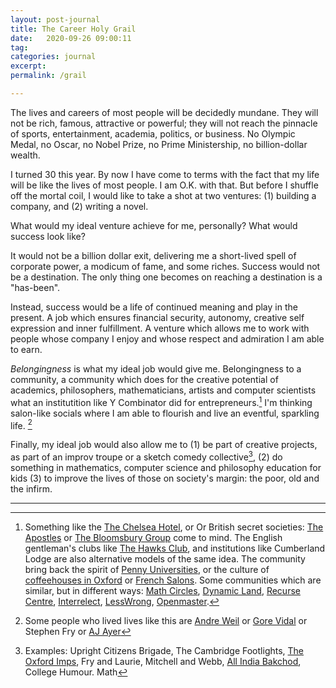 ```yaml
---
layout: post-journal
title: The Career Holy Grail 
date:   2020-09-26 09:00:11
tag: 
categories: journal
excerpt: 
permalink: /grail

---
```


The lives and careers of most people will be decidedly mundane.  They will not be rich, famous, attractive or powerful; they will not reach the pinnacle of sports, entertainment, academia, politics, or business. No Olympic Medal, no Oscar, no Nobel Prize, no Prime Ministership, no billion-dollar wealth.

I turned 30 this year. By now I have come to terms with the fact that my life will be like the lives of most people. I am O.K. with that. But before I shuffle off the mortal coil, I would like to take a shot at two ventures: (1) building a company, and (2) writing a novel. 

What would my ideal venture achieve for me, personally? What would success look like?

It would not be a billion dollar exit, delivering me a short-lived spell of corporate power,  a modicum of fame, and some riches. Success would not be a destination. The only thing one becomes on reaching a destination is a "has-been".

Instead, success would be a life of continued meaning and play in the present. A job which ensures financial security, autonomy, creative self expression and inner fulfillment. A venture which allows me to work with people whose company I enjoy and whose respect and admiration I am able to earn.

*Belongingness* is what my ideal job would give me. Belongingness to a community, a community which does for the creative potential of academics, philosophers, mathematicians, artists and computer scientists what an institutition like Y Combinator did for entrepreneurs.[^Community] I'm thinking salon-like socials where I am able to flourish and live an eventful, sparkling life. [^Personalities] 

[^Community]:  Something like the [The Chelsea Hotel](https://medium.com/@bagelboy/make-america-bohemian-again-de846e35d757), or Or British secret societies: [The Apostles](https://en.wikipedia.org/wiki/Cambridge_Apostles)  or [The Bloomsbury Group](https://en.wikipedia.org/wiki/Bloomsbury_Group) come to mind. The English gentleman's clubs like [The Hawks Club](https://en.wikipedia.org/wiki/Hawks%27_Club), and institutions like Cumberland Lodge are also alternative models of the same idea. The community bring back the spirit of [Penny Universities](https://thonyc.wordpress.com/2015/09/29/the-penny-universities/), or the culture of [coffeehouses in Oxford](https://en.wikipedia.org/wiki/English_coffeehouses_in_the_17th_and_18th_centuries) or [French Salons](https://en.wikipedia.org/wiki/Salon_(gathering)). Some communities which are similar, but in different ways: [Math Circles](https://mathcircles.org/), [Dynamic Land](https://dynamicland.org/#project), [Recurse Centre](https://www.fastcompany.com/90325497/this-coders-retreat-is-rewriting-all-the-rules-to-boost-diversity), [Interrelect](https://www.interintellect.com/), [LessWrong](https://wiki.lesswrong.com/wiki/Less_Wrong_meetup_groups), [Openmaster](https://www.openmasters.org/who).

[^Personalities]: Some people who lived lives like this are [Andre Weil](https://www.ams.org/journals/notices/201801/rnoti-p54.pdf) or [Gore Vidal](https://en.wikipedia.org/wiki/Gore_Vidal) or Stephen Fry or [AJ Ayer](https://www.theguardian.com/theobserver/1999/jun/20/featuresreview.review4)


[^Examples]: Examples:  Upright Citizens Brigade, The Cambridge Footlights, [The Oxford Imps](https://en.wikipedia.org/wiki/The_Oxford_Imps), Fry and Laurie, Mitchell and Webb, [All India Bakchod](All_India_Bakchod), College Humour. Math

Finally, my ideal job would also allow me to (1) be part of creative projects, as part of an improv troupe or a sketch comedy collective[^Examples], (2) do something in mathematics, computer science and philosophy education for kids (3) to improve the lives of those on society's margin: the poor, old and the infirm. 


-----









